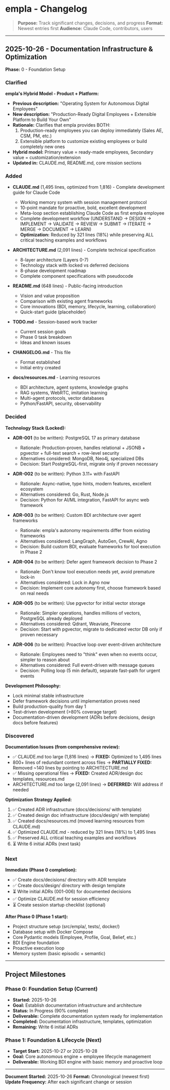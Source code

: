 # empla - Changelog

> **Purpose:** Track significant changes, decisions, and progress
> **Format:** Newest entries first
> **Audience:** Claude Code, contributors, users

---

## 2025-10-26 - Documentation Infrastructure & Optimization

**Phase:** 0 - Foundation Setup

### Clarified

**empla's Hybrid Model - Product + Platform:**
- **Previous description:** "Operating System for Autonomous Digital Employees"
- **New description:** "Production-Ready Digital Employees + Extensible Platform to Build Your Own"
- **Rationale:** Clarifies that empla provides BOTH:
  1. Production-ready employees you can deploy immediately (Sales AE, CSM, PM, etc.)
  2. Extensible platform to customize existing employees or build completely new ones
- **Hybrid model:** Primary value = ready-made employees, Secondary value = customization/extension
- **Updated in:** CLAUDE.md, README.md, core mission sections

### Added
- **CLAUDE.md** (1,495 lines, optimized from 1,816) - Complete development guide for Claude Code
  - Working memory system with session management protocol
  - 10-point mandate for proactive, bold, excellent development
  - Meta-loop section establishing Claude Code as first empla employee
  - Complete development workflow (UNDERSTAND → DESIGN → IMPLEMENT → VALIDATE → REVIEW → SUBMIT → ITERATE → MERGE → DOCUMENT → LEARN)
  - **Optimization:** Reduced by 321 lines (18%) while preserving ALL critical teaching examples and workflows

- **ARCHITECTURE.md** (2,091 lines) - Complete technical specification
  - 8-layer architecture (Layers 0-7)
  - Technology stack with locked vs deferred decisions
  - 8-phase development roadmap
  - Complete component specifications with pseudocode

- **README.md** (648 lines) - Public-facing introduction
  - Vision and value proposition
  - Comparison with existing agent frameworks
  - Core innovations (BDI, memory, lifecycle, learning, collaboration)
  - Quick-start guide (placeholder)

- **TODO.md** - Session-based work tracker
  - Current session goals
  - Phase 0 task breakdown
  - Ideas and known issues

- **CHANGELOG.md** - This file
  - Format established
  - Initial entry created

- **docs/resources.md** - Learning resources
  - BDI architecture, agent systems, knowledge graphs
  - RAG systems, WebRTC, imitation learning
  - Multi-agent protocols, vector databases
  - Python/FastAPI, security, observability

### Decided

**Technology Stack (Locked):**
- **ADR-001** (to be written): PostgreSQL 17 as primary database
  - Rationale: Production-proven, handles relational + JSONB + pgvector + full-text search + row-level security
  - Alternatives considered: MongoDB, Neo4j, specialized DBs
  - Decision: Start PostgreSQL-first, migrate only if proven necessary

- **ADR-002** (to be written): Python 3.11+ with FastAPI
  - Rationale: Async-native, type hints, modern features, excellent ecosystem
  - Alternatives considered: Go, Rust, Node.js
  - Decision: Python for AI/ML integration, FastAPI for async web framework

- **ADR-003** (to be written): Custom BDI architecture over agent frameworks
  - Rationale: empla's autonomy requirements differ from existing frameworks
  - Alternatives considered: LangGraph, AutoGen, CrewAI, Agno
  - Decision: Build custom BDI, evaluate frameworks for tool execution in Phase 2

- **ADR-004** (to be written): Defer agent framework decision to Phase 2
  - Rationale: Don't know tool execution needs yet, avoid premature lock-in
  - Alternatives considered: Lock in Agno now
  - Decision: Implement core autonomy first, choose framework based on real needs

- **ADR-005** (to be written): Use pgvector for initial vector storage
  - Rationale: Simpler operations, handles millions of vectors, PostgreSQL already deployed
  - Alternatives considered: Qdrant, Weaviate, Pinecone
  - Decision: Start with pgvector, migrate to dedicated vector DB only if proven necessary

- **ADR-006** (to be written): Proactive loop over event-driven architecture
  - Rationale: Employees need to "think" even when no events occur, simpler to reason about
  - Alternatives considered: Full event-driven with message queues
  - Decision: Polling loop (5 min default), separate fast-path for urgent events

**Development Philosophy:**
- Lock minimal stable infrastructure
- Defer framework decisions until implementation proves need
- Build production-quality from day 1
- Test-driven development (>80% coverage target)
- Documentation-driven development (ADRs before decisions, design docs before features)

### Discovered

**Documentation Issues (from comprehensive review):**
- ✅ CLAUDE.md too large (1,816 lines) → **FIXED:** Optimized to 1,495 lines
- 800+ lines of redundant content across files → **PARTIALLY FIXED:** Removed ~140 lines by pointing to ARCHITECTURE.md
- ✅ Missing operational files → **FIXED:** Created ADR/design doc templates, resources.md
- ARCHITECTURE.md too large (2,091 lines) → **DEFERRED:** Will address if needed

**Optimization Strategy Applied:**
1. ✅ Created ADR infrastructure (docs/decisions/ with template)
2. ✅ Created design doc infrastructure (docs/design/ with template)
3. ✅ Created docs/resources.md (moved learning resources from CLAUDE.md)
4. ✅ Optimized CLAUDE.md - reduced by 321 lines (18%) to 1,495 lines
5. ✅ Preserved ALL critical teaching examples and workflows
6. ⏳ Write 6 initial ADRs (next task)

### Next

**Immediate (Phase 0 completion):**
- ✅ Create docs/decisions/ directory with ADR template
- ✅ Create docs/design/ directory with design template
- ⏳ Write initial ADRs (001-006) for documented decisions
- ✅ Optimize CLAUDE.md for session efficiency
- ⏳ Create session startup checklist (optional)

**After Phase 0 (Phase 1 start):**
- Project structure setup (src/empla/, tests/, docker/)
- Database setup with Docker Compose
- Core Pydantic models (Employee, Profile, Goal, Belief, etc.)
- BDI Engine foundation
- Proactive execution loop
- Memory system (basic episodic + semantic)

---

## Project Milestones

### Phase 0: Foundation Setup (Current)
- **Started:** 2025-10-26
- **Goal:** Establish documentation infrastructure and architecture
- **Status:** In Progress (90% complete)
- **Deliverable:** Complete documentation system ready for implementation
- **Completed:** Documentation infrastructure, templates, optimization
- **Remaining:** Write 6 initial ADRs

### Phase 1: Foundation & Lifecycle (Next)
- **Target Start:** 2025-10-27 or 2025-10-28
- **Goal:** Core autonomous engine + employee lifecycle management
- **Deliverable:** Working BDI engine with basic memory and proactive loop

---

**Document Started:** 2025-10-26
**Format:** Chronological (newest first)
**Update Frequency:** After each significant change or session
